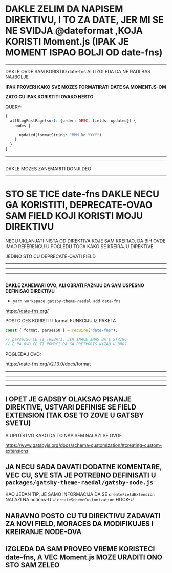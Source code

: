 # DAKLE ZELIM DA NAPISEM DIREKTIVU, I TO ZA DATE, JER MI SE NE SVIDJA @dateformat ,KOJA KORISTI Moment.js (IPAK JE MOMENT ISPAO BOLJI OD date-fns)

---

DAKLE OVDE SAM KORISTIO date-fns ALI IZGLEDA DA NE RADI BAS NAJBOLJE

**IPAK PROVERI KAKO SVE MOZES FORMATIRATI DATE SA MOMENTJS-OM**

**ZATO CU IPAK KORISTITI OVAKO NESTO**

QUERY:

```php
{
  allBlogPostPage(sort: {order: DESC, fields: updated}) {
    nodes {

      updated(formatString: "MMM Do YYYY")
    }
  }
}
```

---

---

DAKLE MOZES ZANEMARITI DONJI DEO

---

# STO SE TICE date-fns DAKLE NECU GA KORISTITI, DEPRECATE-OVAO SAM FIELD KOJI KORISTI MOJU DIREKTIVU

NECU UKLANJATI NISTA OD DIREKTIVA KOJE SAM KREIRAO, DA BIH OVDE IMAO REFERENCU U POGLEDU TOGA KAKO SE KREIRAJU DIREKTIVE

JEDINO STO CU DEPRECATE-OVATI FIELD

---

---

---

---

**DAKLE ZANEMARI OVO, ALI OBRATI PAZNJU DA SAM USPESNO DEFINISAO DIREKTIVU**

- `yarn workspace gatsby-theme-raedal add date-fns`

<https://date-fns.org/>

POSTO CES KORISTITI format FUNKCIJU IZ PAKETA

```js
const { format, parseISO } = require("date-fns");

// parseISO CE TI TREBATI, JER INACE IMAS DATE STRING
// E PA OVO CE TI POMOCI DA GA PRETVORIS NAZAD U BROJ
```

POGLEDAJ OVO:

<https://date-fns.org/v2.13.0/docs/format>

---

---

---

---

## I OPET JE GADSBY OLAKSAO PISANJE DIREKTIVE, USTVARI DEFINISE SE FIELD EXTENSION (TAK OSE TO ZOVE U GATSBY SVETU)

A UPUTSTVO KAKO DA TO NAPISEM NALAZI SE OVDE

<https://www.gatsbyjs.org/docs/schema-customization/#creating-custom-extensions>

## JA NECU SADA DAVATI DODATNE KOMENTARE, VEC CU, SVE STA JE POTREBNO DEFINISATI U `packages/gatsby-theme-raedal/gatsby-node.js`

KAO JEDAN TIP, JE SAMO INFORMACIJA DA SE `createFieldExtension` NALAZI NA actions-U U `createSchemeCustomization` HOOK-U

## NARAVNO POSTO CU TU DIREKTIVU ZADAVATI ZA NOVI FIELD, MORACES DA MODIFIKUJES I KREIRANJE NODE-OVA

## IZGLEDA DA SAM PROVEO VREME KORISTECI date-fns, A VEC Moment.js MOZE URADITI ONO STO SAM ZELEO
